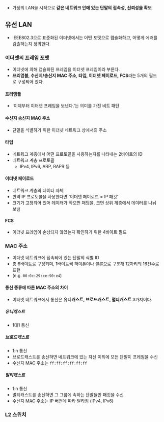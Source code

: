 - 가정의 LAN을 시작으로 **같은 네트워크 안에 있는 단말의 접속성, 신뢰성을 확보**
## 유선 LAN
- IEEE802.3으로 표준화된 이더넷에서는 어떤 포맷으로 캡슐화하고, 어떻게 에러를 검출하는지 정의한다.
### 이더넷의 프레임 포맷
- 이더넷에 의해 캡슐화된 프레임을 이더넷 프레임이라 부른다.
- **프리앰블, 수신지/송신지 MAC 주소, 타입, 이더넷 페이로드, FCS**라는 5개의 필드로 구성되어 있다.
#### 프리앰플
- '이제부터 이터넷 프레임을 보낸다.'는 의미를 가진 비트 패턴
#### 수신지 송신지 MAC 주소
- 단말을 식별하기 위한 이더넷 네트워크 상에서의 주소
#### 타입
- 네트워크 계층에서 어떤 프로토콜을 사용하는지를 나타내는 2바이트의 ID
- 네트워크 계층 프로토콜
	- IPv4, IPv6, ARP, RAPR 등
#### 이더넷 페이로드
- 네트워크 계층의 데이터 자체
- 만약 IP 프로토콜을 사용한다면 '이더넷 페이로드 = IP 패킷'
- 크기가 고정되어 있어 데이터가 작으면 패딩을, 크면 상위 계층에서 데이터를 나눠 보냄
#### FCS
- 이더넷 프레임이 손상되지 않았는지 확인하기 위한 4바이트 필드

### MAC 주소
- 이더넷 네트워크에 접속되어 있는 단말의 식별 ID
- 총 6바이트로 구성되며, 1바이트씩 하이픈이나 콜론으로 구분해 12자리의 16진수로 표현
- (e.g. `00:0c:29:ce:90:e4`)
#### 통신 종류에 따른 MAC 주소의 차이
- 이터넷 네트워크에서 통신은 **유니캐스트, 브로드캐스트, 멀티캐스트** 3가지이다.
##### 유니캐스트
- 1대1 통신
##### 브로드캐스트
- 1:n 통신
- 브로드캐스트를 송신하면 네트워크에 있는 자신 이외에 모든 단말이 프레임을 수신
- 수신지 MAC 주소는 `ff:ff:ff:ff:ff:ff`
##### 멀티캐스트
- 1:n 통신
- 멀티캐스트를 송신하면 그 그룹에 속하는 단말들만 패킷을 수신
- 수신지 MAC 주소는 IP 버전에 따라 달라짐 (IPv4, IPv6)

### L2 스위치
